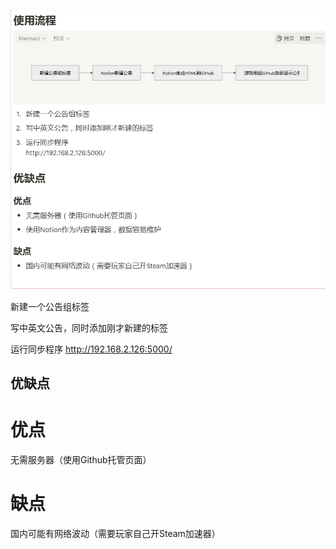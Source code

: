 ![image](https://raw.githubusercontent.com/VeewoGames/NA2Announcements/master/announcements/1.1/20250312_153935_4344812197187565180.png)

新建一个公告组标签

写中英文公告，同时添加刚才新建的标签

运行同步程序
http://192.168.2.126:5000/

## 优缺点

# 优点

无需服务器（使用Github托管页面）

# 缺点

国内可能有网络波动（需要玩家自己开Steam加速器）

